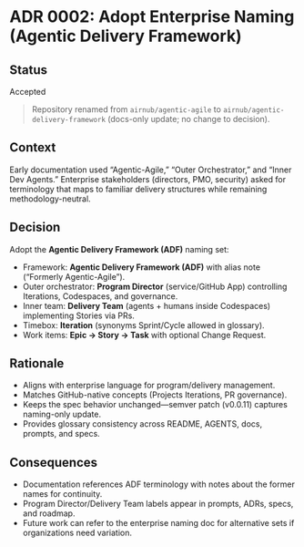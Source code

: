
# ADR 0002: Adopt Enterprise Naming (Agentic Delivery Framework)

## Status

Accepted

> Repository renamed from `airnub/agentic-agile` to `airnub/agentic-delivery-framework` (docs-only update; no change to decision).

## Context

Early documentation used “Agentic-Agile,” “Outer Orchestrator,” and “Inner Dev Agents.”
Enterprise stakeholders (directors, PMO, security) asked for terminology that maps to
familiar delivery structures while remaining methodology-neutral.

## Decision

Adopt the **Agentic Delivery Framework (ADF)** naming set:

- Framework: **Agentic Delivery Framework (ADF)** with alias note (“Formerly
  Agentic-Agile”).
- Outer orchestrator: **Program Director** (service/GitHub App) controlling Iterations,
  Codespaces, and governance.
- Inner team: **Delivery Team** (agents + humans inside Codespaces) implementing Stories
  via PRs.
- Timebox: **Iteration** (synonyms Sprint/Cycle allowed in glossary).
- Work items: **Epic → Story → Task** with optional Change Request.

## Rationale

- Aligns with enterprise language for program/delivery management.
- Matches GitHub-native concepts (Projects Iterations, PR governance).
- Keeps the spec behavior unchanged—semver patch (v0.0.11) captures naming-only update.
- Provides glossary consistency across README, AGENTS, docs, prompts, and specs.

## Consequences

- Documentation references ADF terminology with notes about the former names for
  continuity.
- Program Director/Delivery Team labels appear in prompts, ADRs, specs, and roadmap.
- Future work can refer to the enterprise naming doc for alternative sets if
  organizations need variation.
